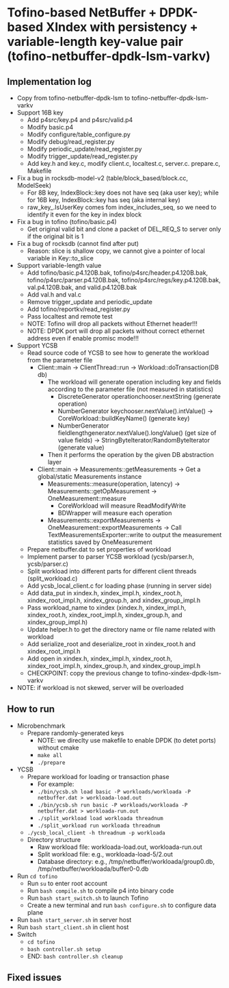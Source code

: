 # Tofino-based NetBuffer + DPDK-based XIndex with persistency + variable-length key-value pair (tofino-netbuffer-dpdk-lsm-varkv)

## Implementation log

- Copy from tofino-netbuffer-dpdk-lsm to tofino-netbuffer-dpdk-lsm-varkv
- Support 16B key
	+ Add p4src/key.p4 and p4src/valid.p4
	+ Modify basic.p4
	+ Modify configure/table_configure.py
	+ Modify debug/read_register.py
	+ Modify periodic_update/read_register.py
	+ Modify trigger_update/read_register.py
	+ Add key.h and key.c, modify client.c, localtest.c, server.c. prepare.c, Makefile
- Fix a bug in rocksdb-model-v2 (table/block_based/block.cc, ModelSeek)
	+ For 8B key, IndexBlock::key does not have seq (aka user key); while for 16B key, IndexBlock::key has seq (aka internal key)
	+ raw_key_.IsUserKey comes fom index_includes_seq, so we need to identify it even for the key in index block
- Fix a bug in tofino (tofino/basic.p4)
	+ Get original valid bit and clone a packet of DEL_REQ_S to server only if the original bit is 1
- Fix a bug of rocksdb (cannot find after put)
	+ Reason: slice is shallow copy, we cannot give a pointer of local variable in Key::to_slice
- Support variable-length value
	+ Add tofino/basic.p4.120B.bak, tofino/p4src/header.p4.120B.bak, tofino/p4src/parser.p4.120B.bak, tofino/p4src/regs/key.p4.120B.bak,
	val.p4.120B.bak, and valid.p4.120B.bak
	+ Add val.h and val.c
	+ Remove trigger_update and periodic_update
	+ Add tofino/reportkv/read_register.py
	+ Pass localtest and remote test
	+ NOTE: Tofino will drop all packets without Ethernet header!!!
	+ NOTE: DPDK port will drop all packets without correct ethernet address even if enable promisc mode!!!
- Support YCSB
	+ Read source code of YCSB to see how to generate the workload from the parameter file
		* Client::main -> ClientThread::run -> Workload::doTransaction(DB db)
			- The workload will generate operation including key and fields according to the parameter file (not measured in statistics)
				+ DiscreteGenerator operationchooser.nextString (generate operation)
				+ NumberGenerator keychooser.nextValue().intValue() -> CoreWorkload::buildKeyName() (generate key)
				+ NumberGenerator fieldlengthgenerator.nextValue().longValue() (get size of value fields) -> StringByteIterator/RandomByteIterator (generate value)
			- Then it performs the operation by the given DB abstraction layer
		* Client::main -> Measurements::getMeasurements -> Get a global/static Measurements instance
			- Measurements::measure(operation, latency) -> Measurements::getOpMeasurement -> OneMeasurement::measure
				+ CoreWorkload will measure ReadModifyWrite
				+ BDWrapper will measure each operation
			- Measurements::exportMeasurements -> OneMeasurement::exportMeasurements -> Call TextMeasurementsExporter::write
			to output the measurement statistics saved by OneMeasurement
	+ Prepare netbuffer.dat to set properties of workload
	+ Implement parser to parser YCSB workload (ycsb/parser.h, ycsb/parser.c)
	+ Split workload into different parts for different client threads (split_workload.c)
	+ Add ycsb_local_client.c for loading phase (running in server side)
	+ Add data_put in xindex.h, xindex_impl.h, xindex_root.h, xindex_root_impl.h, xindex_group.h, and xindex_group_impl.h
	+ Pass workload_name to xindex (xindex.h, xindex_impl.h, xindex_root.h, xindex_root_impl.h, xindex_group.h, and xindex_group_impl.h)
	+ Update helper.h to get the directory name or file name related with workload
	+ Add serialize_root and deserialize_root in xindex_root.h and xindex_root_impl.h
	+ Add open in xindex.h, xindex_impl.h, xindex_root.h, xindex_root_impl.h, xindex_group.h, and xindex_group_impl.h
	+ CHECKPOINT: copy the previous change to tofino-xindex-dpdk-lsm-varkv
- NOTE: if workload is not skewed, server will be overloaded

## How to run

- Microbenchmark
	- Prepare randomly-generated keys
		+ NOTE: we direclty use makefile to enable DPDK (to detet ports) without cmake
		+ `make all`
		+ `./prepare`
- YCSB
	- Prepare workload for loading or transaction phase
		+ For example:
		+ `./bin/ycsb.sh load basic -P workloads/workloada -P netbuffer.dat > workloada-load.out`
		+ `./bin/ycsb.sh run basic -P workloads/workloada -P netbuffer.dat > workloada-run.out`
		+ `./split_workload load workloada threadnum`
		+ `./split_workload run workloada threadnum`
	- `./ycsb_local_client -h threadnum -p workloada`
	- Directory structure
		+ Raw workload file: workloada-load.out, workloada-run.out
		+ Split workload file: e.g., workloada-load-5/2.out
		+ Database directory: e.g., /tmp/netbuffer/workloada/group0.db, /tmp/netbuffer/workloada/buffer0-0.db
- Run `cd tofino`
	+ Run `su` to enter root account
	+ Run `bash compile.sh` to compile p4 into binary code
	+ Run `bash start_switch.sh` to launch Tofino
	+ Create a new terminal and run `bash configure.sh` to configure data plane
- Run `bash start_server.sh` in server host
- Run `bash start_client.sh` in client host
- Switch
	+ `cd tofino`
	+ `bash controller.sh setup`
	+ END: `bash controller.sh cleanup`

## Fixed issues
